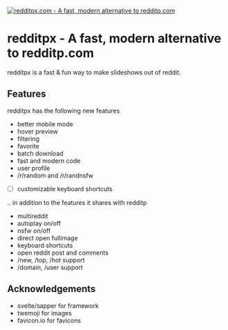<p>
  <a href="https://redditpx.com">
    <img alt="redditpx.com - A fast, modern alternative to redditp.com" src="https://gitcdn.xyz/repo/jeffjose/redditpx/master/banner.png">
  </a>
</p>

# redditpx - A fast, modern alternative to redditp.com

redditpx is a fast & fun way to make slideshows out of reddit.

## Features

redditpx has the following new features
 - better mobile mode
 - hover preview
 - filtering
 - favorite
 - batch download
 - fast and modern code
 - user profile
 - /r/random and /r/randnsfw
 - [ ] customizable keyboard shortcuts

.. in addition to the features it shares with redditp

 - multireddit
 - autoplay on/off
 - nsfw on/off
 - direct open fullimage
 - keyboard shortcuts
 - open reddit post and comments
 - /new, /top, /hot support
 - /domain, /user support

## Acknowledgements
 - svelte/sapper for framework
 - twemoji for images
 - favicon.io for favicons
